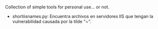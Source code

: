 Collection of simple tools for personal use... or not.

- shortiisnames.py: Encuentra archivos en servidores IIS que tengan la vulnerabilidad causada por la tilde "~".
